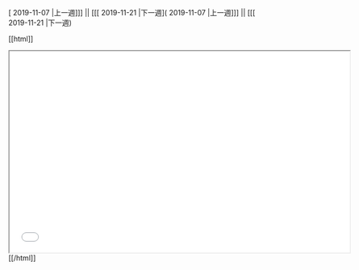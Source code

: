 [ 2019-11-07 |上一週]]] || [[[ 2019-11-21 |下一週]( 2019-11-07 |上一週]]] || [[[ 2019-11-21 |下一週)



[[html]]
<iframe src='<http://pad.hackingthursday.org>  ?showControls=true&showChat=true&showLineNumbers=true&useMonospaceFont=false' width=675 height=400></iframe>
[[/html]]
